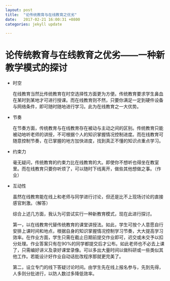 ```yaml
---
layout: post
title:  "论传统教育与在线教育之优劣"
date:   2017-02-21 16:00:31 +0800
categories: jekyll update

---
```


# 论传统教育与在线教育之优劣——一种新教学模式的探讨
* 时空

	在线教育当然比传统教育在时空选择性方面更为方便。传统教育要求学生鼻血在某时到某地才可进行授课。而在线教育则不然，只要你满足一定到硬件设备与网络条件，即可随时随地进行学习。此为在线教育之一大优势。

* 节奏 
	
	在节奏方面，传统教育与在线教育存在被动与主动之间的区别。传统教育只能被动地听老师的讲授，不可根据个人的知识掌握情况控制进度。而在线教育可随意控制节奏，在已掌握的地方加快进度，找到真正不懂的知识点重点学习。
	
* 约束力
	
	毫无疑问，传统教育的约束力比在线教育的大。即使你不想听也得坐在教室里。而在线教育只要你听烦了，可以随时下线离开，做些其他想做之事。（作业）
	
* 互动性

	虽然在线教育能在线上和老师与同学进行讨论，但还是比不上现场讨论的直接感官刺激。（解答）
	
  综合上述几方面，我认为可尝试实行一种新教育模式，现在此进行探讨。
	
  第一，以在线教育代替传统教育的课堂讲授法。如此，学生可按个人意愿自行安排上课时间和地点，根据自身的知识掌握情况控制学习节奏，大大提高学习效率。在作业方面，学生只需在截止日期前提交作业即可，迟交或未交予以扣分处理。作业答案只有在90%的同学都提交后才公布。如此老师也不必去上课了，只需编好讲义及录好课堂录像。可以多出大量时间以做科研或一些类似其他工作。若能设计好作业自动话批改程序那就更完美了。
  
  第二，设立专门的线下答疑讨论时间。由学生先在线上报名参与，先到先得，人多则分批进行，以防人数过多降低效率。